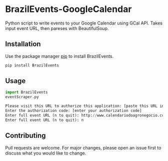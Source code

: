 # BrazilEvents-GoogleCalendar
Python script to write events to your Google Calendar using GCal API. Takes input event URL, then pareses with BeautifulSoup.


## Installation

Use the package manager [pip](https://pip.pypa.io/en/stable/) to install BrazilEvents.

```bash
pip install BrazilEvents
```

## Usage

```python
import BrazilEvents
eventScraper.py

Please visit this URL to authorize this application: [paste this URL into a web browser]
Enter the authorization code: [enter your authorization code]
Enter full event URL (n to quit): http://www.calendariodoagronegocio.com.br/Evento/visualizar/portugues/3226
Enter full event URL (n to quit): n

```

## Contributing
Pull requests are welcome. For major changes, please open an issue first to discuss what you would like to change.

